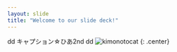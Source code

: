 ```yaml
---
layout: slide
title: "Welcome to our slide deck!"
---
```

dd
キャプション☆ひあ2nd
dd
![kimonotocat](https://octodex.github.com/images/kimonotocat.png)
{: .center}
